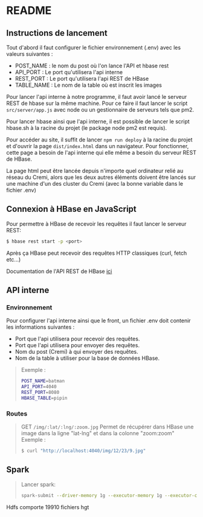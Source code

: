 # README

## Instructions de lancement

Tout d'abord il faut configurer le fichier environnement (.env) avec les valeurs
suivantes :
- POST_NAME : le nom du post où l'on lance l'API et hbase rest
- API_PORT : Le port qu'utilisera l'api interne
- REST_PORT : Le port qu'utilisera l'api REST de HBase
- TABLE_NAME : Le nom de la table où est inscrit les images

Pour lancer l'api interne à notre programme, il faut avoir lancé le serveur
REST de hbase sur la même machine. Pour ce faire il faut lancer le script
`src/server/app.js` avec node ou un gestionnaire de serveurs tels que pm2.

Pour lancer hbase ainsi que l'api interne, il est possible de lancer le script
hbase.sh à la racine du projet (le package node pm2 est requis).

Pour accéder au site, il suffit de lancer `npm run deploy` à la racine du projet
et d'ouvrir la page `dist/index.html` dans un navigateur.
Pour fonctionner, cette page a besoin de l'api interne qui elle même a besoin
du serveur REST de HBase.

La page html peut être lancée depuis n'importe quel ordinateur relié au réseau
du Cremi, alors que les deux autres éléments doivent être lancés sur une machine
d'un des cluster du Cremi (avec la bonne variable dans le fichier .env)

## Connexion à HBase en JavaScript

Pour permettre à HBase de recevoir les requêtes il faut lancer le serveur REST:

```bash
$ hbase rest start -p <port>
```

Après ça HBase peut recevoir des requêtes HTTP classiques (curl, fetch etc...)

Documentation de l'API REST de HBase [ici](https://hbase.apache.org/book.html#_rest)

## API interne

### Environnement

Pour configurer l'api interne ainsi que le front, un fichier .env doit contenir les informations suivantes :
- Port que l'api utilisera pour recevoir des requêtes.
- Port que l'api utilisera pour envoyer des requêtes.
- Nom du post (Cremi) à qui envoyer des requêtes.
- Nom de la table à utiliser pour la base de données HBase.

> Exemple :
>```bash
>POST_NAME=batman
>API_PORT=4040
>REST_PORT=8080
>HBASE_TABLE=pipin
>```

### Routes

> GET `/img/:lat/:lng/:zoom.jpg`
> Permet de récupérer dans HBase une image dans la ligne "lat-lng" et dans la colonne "zoom:zoom"
> Exemple :
> ``` bash
> $ curl "http://localhost:4040/img/12/23/9.jpg"
> ```

## Spark

>Lancer spark:
> ```bash
> spark-submit --driver-memory 1g --executor-memory 1g --executor-cores 2 --num-executors 25  --class 'bigdata.Smark' --master yarn --deploy-mode cluster Smark-1.0.0.jar
>```

Hdfs comporte 19910 fichiers hgt
